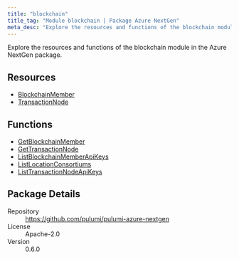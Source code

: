 ```yaml
---
title: "blockchain"
title_tag: "Module blockchain | Package Azure NextGen"
meta_desc: "Explore the resources and functions of the blockchain module in the Azure NextGen package."
---
```


<!-- WARNING: this file was generated by Pulumi Docs Generator. -->
<!-- Do not edit by hand unless you're certain you know what you are doing! -->

Explore the resources and functions of the blockchain module in the Azure NextGen package.

<h2 id="resources">Resources</h2>
<ul class="api">
    <li><a href="blockchainmember" title="BlockchainMember"><span class="symbol resource"></span>BlockchainMember</a></li>
    <li><a href="transactionnode" title="TransactionNode"><span class="symbol resource"></span>TransactionNode</a></li>
</ul>

<h2 id="functions">Functions</h2>
<ul class="api">
    <li><a href="getblockchainmember" title="GetBlockchainMember"><span class="symbol function"></span>GetBlockchainMember</a></li>
    <li><a href="gettransactionnode" title="GetTransactionNode"><span class="symbol function"></span>GetTransactionNode</a></li>
    <li><a href="listblockchainmemberapikeys" title="ListBlockchainMemberApiKeys"><span class="symbol function"></span>ListBlockchainMemberApiKeys</a></li>
    <li><a href="listlocationconsortiums" title="ListLocationConsortiums"><span class="symbol function"></span>ListLocationConsortiums</a></li>
    <li><a href="listtransactionnodeapikeys" title="ListTransactionNodeApiKeys"><span class="symbol function"></span>ListTransactionNodeApiKeys</a></li>
</ul>

<h2 id="package-details">Package Details</h2>
<dl class="package-details">
	<dt>Repository</dt>
	<dd><a href="https://github.com/pulumi/pulumi-azure-nextgen">https://github.com/pulumi/pulumi-azure-nextgen</a></dd>
	<dt>License</dt>
	<dd>Apache-2.0</dd>
	<dt>Version</dt>
	<dd>0.6.0</dd>
</dl>




